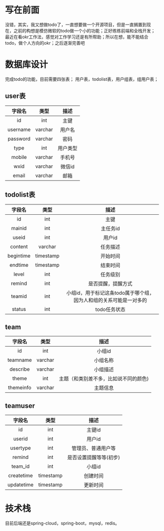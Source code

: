 # 写在前面
没错，其实，我又想做todo了，一直想要做一个开源项目，但是一直搁置到现在，之前的构想是模仿微软的todo做一个小的功能；正好练练前端和全栈开发；
最近在看okr工作法，感觉对工作学习还是有所帮助；所以在想，能不能结合todo，做个人方向的okr；之后逐渐完善吧




# 数据库设计
完成todo的功能，目前需要四张表；
用户表，todolist表，用户组表，组用户表；
## user表
|字段名|    类型    | 描述  |
|:---:|:--------:|:---:|
|id|   int    | 主键  |
|username|varchar| 用户名 |
|password|varchar|密码|
|type|int|用户类型|
|mobile|varchar|手机号|
|wxid|varchar|微信id|
|email|varchar|邮箱|
## todolist表
|字段名| 类型  |描述|
|:---:|:---:|:---:|
|id| int |主键|
|mainid| int |主任务id|
|useid| int |用户id|
|content|varchar|任务描述|
|begintime|timestamp|开始时间|
|endtime|timestamp|结束时间|
|level|int|任务级别|
|remind|int|是否提醒，提醒方式|
|teamid|int|小组id，用于标记这条todo属于哪个组，因为人和组的关系可能是一对多的|
|status|int|todo任务状态|

## team
|   字段名    |类型|描述|
|:--------:|:---:|:---:|
|    id    |int|小组id|
| teamname |varchar|小组名称|
| describe |varchar|小组描述|
|  theme   |int|主题（和类别差不多，比如说不同的颜色)|
|themeinfo|varchar|主题信息|
## teamuser
|   字段名    |类型|      描述      |
|:--------:|:---:|:------------:|
|    id    |int|     主键id     |
|  userid  |int|     用户id     |
| usertype |int|  管理员、普通用户等   |
|  remind  |int| 是否设置提醒等等(初步) |
| team_id  |int|小组id|
|createtime|timestamp|创建时间|
|updatetime|timestamp|更新时间|


# 技术栈
目前后端还是spring-cloud，spring-boot，mysql，redis。